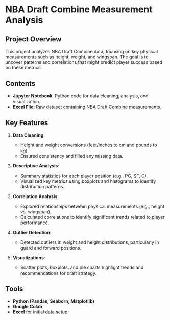 # NBA Draft Combine Measurement Analysis

## Project Overview
This project analyzes NBA Draft Combine data, focusing on key physical measurements such as height, weight, and wingspan. The goal is to uncover patterns and correlations that might predict player success based on these metrics.

## Contents
- **Jupyter Notebook**: Python code for data cleaning, analysis, and visualization.
- **Excel File**: Raw dataset containing NBA Draft Combine measurements.

## Key Features
1. **Data Cleaning**: 
   - Height and weight conversions (feet/inches to cm and pounds to kg).
   - Ensured consistency and filled any missing data.

2. **Descriptive Analysis**:
   - Summary statistics for each player position (e.g., PG, SF, C).
   - Visualized key metrics using boxplots and histograms to identify distribution patterns.

3. **Correlation Analysis**:
   - Explored relationships between physical measurements (e.g., height vs. wingspan).
   - Calculated correlations to identify significant trends related to player performance.

4. **Outlier Detection**:
   - Detected outliers in weight and height distributions, particularly in guard and forward positions.

5. **Visualizations**:
   - Scatter plots, boxplots, and pie charts highlight trends and recommendations for draft strategy.

## Tools
- **Python (Pandas, Seaborn, Matplotlib)**
- **Google Colab**
- **Excel** for initial data setup
